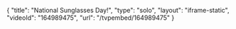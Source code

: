 {
    "title": "National Sunglasses Day!",
    "type": "solo",
    "layout": "iframe-static",
    "videoId": "164989475",
    "url": "\/tvpembed\/164989475"
}